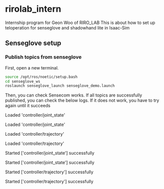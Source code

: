 # rirolab_intern
Internship program for Geon Woo of RIRO_LAB
This is about how to set up teloperation for senseglove and shadowhand lite in Isaac-Sim



## Senseglove setup

### Publish topics from senseglove
First, open a new terminal.
```bash
source /opt/ros/noetic/setup.bash
cd senseglove_ws
roslaunch senseglove_launch senseglove_demo.launch
```

Then, you can check Sensecom works. If all topics are successfully published, you can check the below logs. If it does not work, you have to try again until it succeeds

Loaded 'controller/joint_state'

Loaded 'controller/joint_state'

Loaded 'controller/trajectory'

Loaded 'controller/trajectory'

Started ['controller/joint_state'] successfully

Started ['controller/joint_state'] successfully

Started ['controller/trajectory'] successfully

Started ['controller/trajectory'] successfully

 
